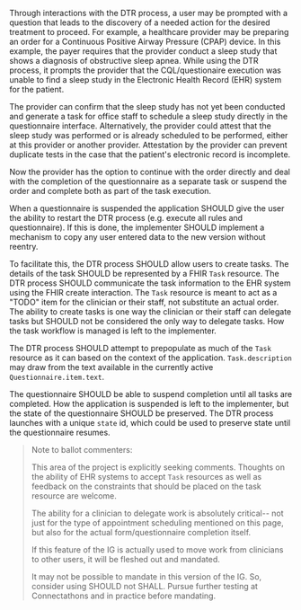Through interactions with the DTR process, a user may be prompted with a question that leads to the discovery of a needed action for the desired treatment to proceed. For example, a healthcare provider may be preparing an order for a Continuous Positive Airway Pressure (CPAP) device. In this example, the payer requires that the provider conduct a sleep study that shows a diagnosis of obstructive sleep apnea. While using the DTR process, it prompts the provider that the CQL/questionaire execution was unable to find a sleep study in the Electronic Health Record (EHR) system for the patient. 

The provider can confirm that the sleep study has not yet been conducted and generate a task for office staff to schedule a sleep study directly in the questionnaire interface. Alternatively, the provider could attest that the sleep study was performed or is already scheduled to be performed, either at this provider or another provider. Attestation by the provider can prevent duplicate tests in the case that the patient's electronic record is incomplete.

Now the provider has the option to continue with the order directly and deal with the completion of the questionnaire as a separate task or suspend the order and complete both as part of the task execution. 

When a questionnaire is suspended the application SHOULD give the user the ability to restart the DTR process (e.g. execute all rules and questionnaire). If this is done, the implementer SHOULD implement a mechanism to copy any user entered data to the new version without reentry.

To facilitate this, the DTR process SHOULD allow users to create tasks. The details of the task SHOULD be represented by a FHIR `Task` resource. The DTR process SHOULD communicate the task information to the EHR system using the FHIR create interaction. The `Task` resource is meant to act as a "TODO" item for the clinician or their staff, not substitute an actual order. The ability to create tasks is one way the clinician or their staff can delegate tasks but SHOULD not be considered the only way to delegate tasks. How the task workflow is managed is left to the implementer.  

The DTR process SHOULD attempt to prepopulate as much of the `Task` resource as it can based on the context of the application. `Task.description` may draw from the text available in the currently active `Questionnaire.item.text`.

The questionnaire SHOULD be able to suspend completion until all tasks are completed.  How the application is suspended is left to the implementer, but the state of the questionnaire SHOULD be preserved. The DTR process launches with a unique `state` id, which could be used to preserve state until the questionnaire resumes.

> Note to ballot commenters:
>
> This area of the project is explicitly seeking comments. Thoughts on the ability
> of EHR systems to accept `Task` resources as well as feedback on the constraints that
> should be placed on the task resource are welcome. 
>
> The ability for a clinician to delegate work is absolutely critical-- not just for the type of appointment scheduling mentioned on this page, but also for the actual form/questionnaire completion itself. 
> 
> If this feature of the IG is actually used to move work from clinicians to other users, it will be 
> fleshed out and mandated. 
> 
> It may not be possible to mandate in this version of the IG. So, consider using SHOULD not SHALL. Pursue further testing at Connectathons and in practice before mandating.


